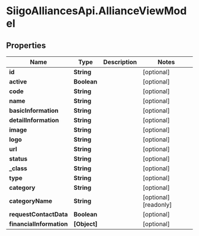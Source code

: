 # SiigoAlliancesApi.AllianceViewModel

## Properties

Name | Type | Description | Notes
------------ | ------------- | ------------- | -------------
**id** | **String** |  | [optional] 
**active** | **Boolean** |  | [optional] 
**code** | **String** |  | [optional] 
**name** | **String** |  | [optional] 
**basicInformation** | **String** |  | [optional] 
**detailInformation** | **String** |  | [optional] 
**image** | **String** |  | [optional] 
**logo** | **String** |  | [optional] 
**url** | **String** |  | [optional] 
**status** | **String** |  | [optional] 
**_class** | **String** |  | [optional] 
**type** | **String** |  | [optional] 
**category** | **String** |  | [optional] 
**categoryName** | **String** |  | [optional] [readonly] 
**requestContactData** | **Boolean** |  | [optional] 
**financialInformation** | **[Object]** |  | [optional] 


